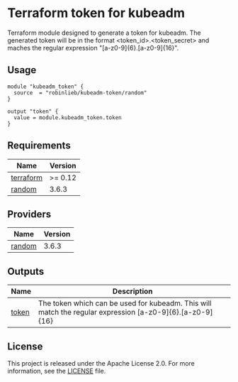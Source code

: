 # Terraform token for kubeadm

Terraform module designed to generate a token for kubeadm. The generated token will be in the format <token_id>.<token_secret> and maches the regular expression "[a-z0-9]{6}.[a-z0-9]{16}".

## Usage

```hcl
module "kubeadm_token" {
  source  = "robinlieb/kubeadm-token/random"
}

output "token" {
  value = module.kubeadm_token.token
}
```
<!-- BEGIN_TF_DOCS -->
## Requirements

| Name | Version |
|------|---------|
| <a name="requirement_terraform"></a> [terraform](#requirement\_terraform) | >= 0.12 |
| <a name="requirement_random"></a> [random](#requirement\_random) | 3.6.3 |

## Providers

| Name | Version |
|------|---------|
| <a name="provider_random"></a> [random](#provider\_random) | 3.6.3 |

## Outputs

| Name | Description |
|------|-------------|
| <a name="output_token"></a> [token](#output\_token) | The token which can be used for kubeadm. This will match the regular expression [a-z0-9]{6}.[a-z0-9]{16} |
<!-- END_TF_DOCS -->

## License

This project is released under the Apache License 2.0. For more information, see the [LICENSE](LICENSE) file.
